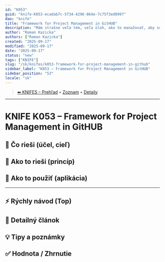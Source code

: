 ```yaml
---
id: "K053"
guid: "knife-K053-ecadab7c-5f34-4296-864e-7c75f3ed0997"
dao: "knife"
title: "Framework for Project Management in GitHUB"
description: "Mám strašne veľa tém, veľa úloh, ako to manažovať, aby som sa neutopil v nesplnených úlohách, prípadne nezabudol na dôležité témy a neobjavoval ich znova a znova?"
author: "Roman Kazicka"
authors: ["Roman Kazicka"]
created: "2025-09-17"
modified: "2025-09-17"
date: "2025-09-17"
status: "new"
tags: ["KNIFE"]
slug: "/sk/knifes/k053-framework-for-project-management-in-github"
sidebar_label: "K053 – Framework for Project Management in GitHUB"
sidebar_position: "53"
locale: "sk"
---
```

<!-- body:start -->

<!-- nav:knifes -->
> [⬅ KNIFES – Prehľad](/sk/knifes/knifesOverview.md) • [Zoznam](../KNIFE_Overview_List.md) • [Detaily](../KNIFE_Overview_Details.md)
---
# KNIFE K053 – Framework for Project Management in GitHUB

## 🎯 Čo rieši (účel, cieľ)

## 🧩 Ako to rieši (princíp)

## 🧪 Ako to použiť (aplikácia)

---

## ⚡ Rýchly návod (Top)

## 📜 Detailný článok

## 💡 Tipy a poznámky

## ✅ Hodnota / Zhrnutie
